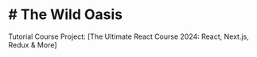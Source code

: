 # # The Wild Oasis

Tutorial Course Project: [The Ultimate React Course 2024: React, Next.js, Redux & More]